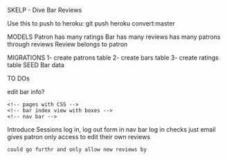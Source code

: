 SKELP - Dive Bar Reviews


Use this to push to heroku:
git push heroku convert:master

MODELS
  Patron
    has many ratings
  Bar
    has many reviews
    has many patrons through reviews
  Review
    belongs to patron


MIGRATIONS
    1- create patrons table
    2- create bars table
    3- create ratings table
  SEED
    Bar data


TO DOs
  <!-- build in average rating -->
  <!-- add edit and delete capabilities for reviews, bars -->
  edit bar info?
  <!-- add review from bar page -->
  <!-- Build search page -->


  <!-- clear DB of testing data -->
  <!-- find better img_urls for seed bar data -->
  <!-- build out seed document with more robust data -->
  <!-- re-seed -->

  <!-- formatting -->
    <!-- pages with CSS -->
    <!-- bar index view with boxes -->
    <!-- nav bar -->
  Introduce Sessions
    log in, log out form in nav bar
    log in checks just email
    gives patron only access to edit their own reviews

    could go furthr and only allow new reviews by
